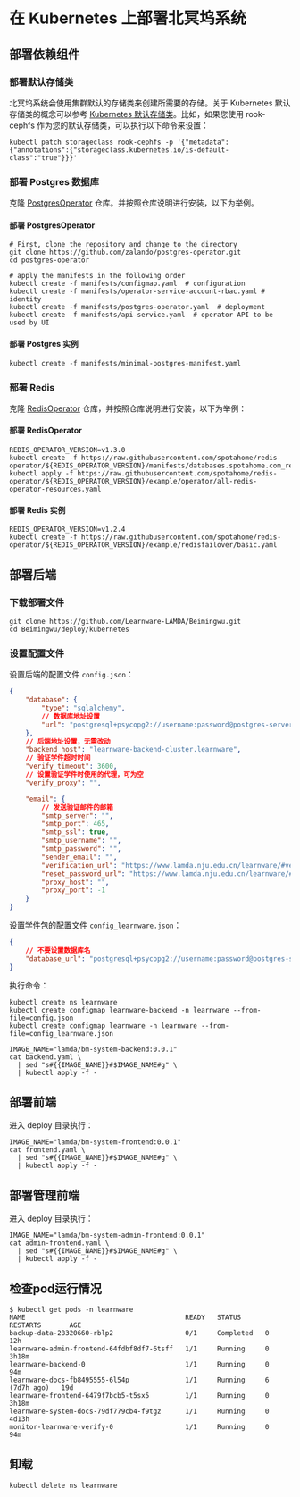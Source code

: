 # 在 Kubernetes 上部署北冥坞系统

## 部署依赖组件
### 部署默认存储类
北冥坞系统会使用集群默认的存储类来创建所需要的存储。关于 Kubernetes 默认存储类的概念可以参考 [Kubernetes 默认存储类](https://kubernetes.io/docs/tasks/administer-cluster/change-default-storage-class/)。比如，如果您使用 rook-cephfs 作为您的默认存储类，可以执行以下命令来设置：
```shell
kubectl patch storageclass rook-cephfs -p '{"metadata": {"annotations":{"storageclass.kubernetes.io/is-default-class":"true"}}}'
```

### 部署 Postgres 数据库
克隆 [PostgresOperator](https://github.com/zalando/postgres-operator.git) 仓库。并按照仓库说明进行安装，以下为举例。
#### 部署 PostgresOperator
```shell
# First, clone the repository and change to the directory
git clone https://github.com/zalando/postgres-operator.git
cd postgres-operator

# apply the manifests in the following order
kubectl create -f manifests/configmap.yaml  # configuration
kubectl create -f manifests/operator-service-account-rbac.yaml # identity
kubectl create -f manifests/postgres-operator.yaml  # deployment
kubectl create -f manifests/api-service.yaml  # operator API to be used by UI
```
#### 部署 Postgres 实例
```shell
kubectl create -f manifests/minimal-postgres-manifest.yaml
```

### 部署 Redis
克隆 [RedisOperator](https://github.com/spotahome/redis-operator.git) 仓库，并按照仓库说明进行安装，以下为举例：
#### 部署 RedisOperator
```shell
REDIS_OPERATOR_VERSION=v1.3.0
kubectl create -f https://raw.githubusercontent.com/spotahome/redis-operator/${REDIS_OPERATOR_VERSION}/manifests/databases.spotahome.com_redisfailovers.yaml
kubectl apply -f https://raw.githubusercontent.com/spotahome/redis-operator/${REDIS_OPERATOR_VERSION}/example/operator/all-redis-operator-resources.yaml
```
#### 部署 Redis 实例
```shell
REDIS_OPERATOR_VERSION=v1.2.4
kubectl create -f https://raw.githubusercontent.com/spotahome/redis-operator/${REDIS_OPERATOR_VERSION}/example/redisfailover/basic.yaml
```

## 部署后端
### 下载部署文件
```shell
git clone https://github.com/Learnware-LAMDA/Beimingwu.git
cd Beimingwu/deploy/kubernetes
```
### 设置配置文件
设置后端的配置文件 `config.json`：
```json
{
    "database": {
        "type": "sqlalchemy",
        // 数据库地址设置
        "url": "postgresql+psycopg2://username:password@postgres-server.default/learnware_backend"
    },
    // 后端地址设置，无需改动
    "backend_host": "learnware-backend-cluster.learnware",
    // 验证学件超时时间
    "verify_timeout": 3600,
    // 设置验证学件时使用的代理，可为空
    "verify_proxy": "",

    "email": {
        // 发送验证邮件的邮箱
        "smtp_server": "",
        "smtp_port": 465,
        "smtp_ssl": true,
        "smtp_username": "",
        "smtp_password": "",
        "sender_email": "",
        "verification_url": "https://www.lamda.nju.edu.cn/learnware/#verify_email",
        "reset_password_url": "https://www.lamda.nju.edu.cn/learnware/#reset_password",
        "proxy_host": "",
        "proxy_port": -1
    }
}
```
设置学件包的配置文件 `config_learnware.json`：
```json
{
    // 不要设置数据库名
    "database_url": "postgresql+psycopg2://username:password@postgres-server.default"
}
```
执行命令：
```shell
kubectl create ns learnware
kubectl create configmap learnware-backend -n learnware --from-file=config.json
kubectl create configmap learnware -n learnware --from-file=config_learnware.json

IMAGE_NAME="lamda/bm-system-backend:0.0.1"
cat backend.yaml \
  | sed "s#{{IMAGE_NAME}}#$IMAGE_NAME#g" \
  | kubectl apply -f -
```

## 部署前端
进入 deploy 目录执行：
```shell
IMAGE_NAME="lamda/bm-system-frontend:0.0.1"
cat frontend.yaml \
  | sed "s#{{IMAGE_NAME}}#$IMAGE_NAME#g" \
  | kubectl apply -f -
```

## 部署管理前端
进入 deploy 目录执行：
```shell
IMAGE_NAME="lamda/bm-system-admin-frontend:0.0.1"
cat admin-frontend.yaml \
  | sed "s#{{IMAGE_NAME}}#$IMAGE_NAME#g" \
  | kubectl apply -f -
```

## 检查pod运行情况
```shell
$ kubectl get pods -n learnware
NAME                                        READY   STATUS      RESTARTS       AGE
backup-data-28320660-rblp2                  0/1     Completed   0              12h
learnware-admin-frontend-64fdbf8df7-6tsff   1/1     Running     0              3h18m
learnware-backend-0                         1/1     Running     0              94m
learnware-docs-fb8495555-6l54p              1/1     Running     6 (7d7h ago)   19d
learnware-frontend-6479f7bcb5-t5sx5         1/1     Running     0              3h18m
learnware-system-docs-79df779cb4-f9tgz      1/1     Running     0              4d13h
monitor-learnware-verify-0                  1/1     Running     0              94m
```

## 卸载
```shell
kubectl delete ns learnware
```